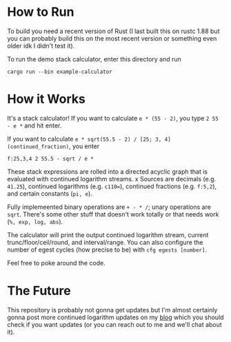 How to Run
=

To build you need a recent version of Rust (I last built this on rustc 1.88 but you can probably build this on the most recent version or something even older idk I didn't test it).

To run the demo stack calculator, enter this directory and run

```
cargo run --bin example-calculator
```

How it Works
=

It's a stack calculator! If you want to calculate `e * (55 - 2)`, you type `2 55 - e *` and hit enter.

If you want to calculate `e * sqrt(55.5 - 2) / [25; 3, 4](continued_fraction)`, you enter
```
f:25,3,4 2 55.5 - sqrt / e *
```

These stack expressions are rolled into a directed acyclic graph that is evaluated with continued logarithm streams.
x
Sources are decimals (e.g. `41.25`), continued logarithms (e.g. `c110∞`), continued fractions (e.g. `f:5,2`), and certain constants (`pi, e`).

Fully implemeented binary operations are `+ - * /`; unary operations are `sqrt`. There's some other stuff that doesn't work totally or that needs work (`%, exp, log, abs`).

The calculator will print the output continued logarithm stream, current trunc/floor/ceil/round, and interval/range. You can also configure the number of egest cycles (how precise to be) with `cfg egests [number]`.

Feel free to poke around the code.

The Future
=

This repository is probably not gonna get updates but I'm almost certainly gonna post more continued logarithm updates on my [blog](https://allielmno.com/blog.html) which you should check if you want updates (or you can reach out to me and we'll chat about it).

